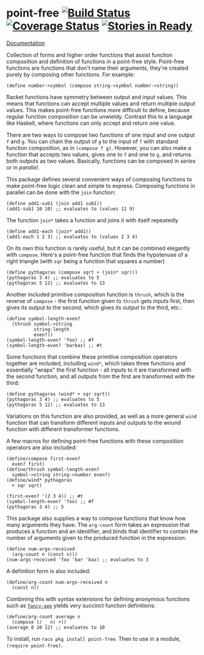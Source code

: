 point-free [![Build Status](https://travis-ci.org/jackfirth/point-free.svg?branch=master)](https://travis-ci.org/jackfirth/point-free) [![Coverage Status](https://coveralls.io/repos/jackfirth/point-free/badge.svg)](https://coveralls.io/r/jackfirth/point-free) [![Stories in Ready](https://badge.waffle.io/jackfirth/point-free.png?label=ready&title=Ready)](https://waffle.io/jackfirth/point-free)
==========

[Documentation](http://pkg-build.racket-lang.org/doc/point-free/index.html)

Collection of forms and higher order functions that assist function composition and definition of functions in a point-free style. Point-free functions are functions that don't name their arguments, they're created purely by composing other functions. For example:

```racket
(define number->symbol (compose string->symbol number->string))
```

Racket functions have symmetry between output and input values. This means that functions can accept multiple values and return multiple output values. This makes point-free functions more difficult to define, because regular function composition can be unwieldy. Contrast this to a language like Haskell, where functions can only accept and return one value.

There are two ways to compose two functions of one input and one output `f` and `g`. You can chain the output of `g` to the input of `f` with standard function composition, as in `(compose f g)`. However, you can also make a function that accepts two values, gives one to `f` and one to `g`, and returns both outputs as two values. Basically, functions can be composed in *series* or in *parallel*.

This package defines several convenient ways of composing functions to make point-free logic clean and simple to express. Composing functions in parallel can be done with the `join` function:

```racket
(define add1-sub1 (join add1 sub1))
(add1-sub1 10 10) ;; evaluates to (values 11 9)
```

The function `join*` takes a function and joins it with itself repeatedly

```racket
(define add1-each (join* add1))
(add1-each 1 2 3) ;; evaluates to (values 2 3 4)
```

On its own this function is rarely useful, but it can be combined elegantly with `compose`. Here's a point-free function that finds the hypotenuse of a right triangle (with `sqr` being a function that squares a number)

```racket
(define pythagoras (compose sqrt + (join* sqr)))
(pythagoras 3 4) ;; evaluates to 5
(pythagoras 5 12) ;; evaluates to 13
```

Another included primitive composition function is `thrush`, which is the reverse of `compose` - the first function given to `thrush` gets inputs first, then gives its output to the second, which gives its output to the third, etc.:

```racket
(define symbol-length-even?
  (thrush symbol->string
          string-length
          even?))
(symbol-length-even? 'foo) ;; #f
(symbol-length-even? 'barbaz) ;; #t
```

Some functions that combine these primitive composition operators together are included, including `wind*`, which takes three functions and essentially "wraps" the first function - all inputs to it are transformed with the second function, and all outputs from the first are transformed with the third:

```racket
(define pythagoras (wind* + sqr sqrt))
(pythagoras 3 4) ;; evaluates to 5
(pythagoras 5 12) ;; evaluates to 13
```

Variations on this function are also provided, as well as a more general `wind` function that can transform different inputs and outputs to the wound function with different transformer functions.

A few macros for defining point-free functions with these composition operators are also included:

```racket
(define/compose first-even?
  even? first)
(define/thrush symbol-length-even?
  symbol->string string->number even?)
(define/wind* pythagoras
  + sqr sqrt)

(first-even? '(2 3 4)) ;; #t
(symbol-length-even? 'foo) ;; #f
(pythagoras 3 4) ;; 5
```

This package also supplies a way to compose functions that know how many arguments they have. The `arg-count` form takes an expression that produces a function and an identifier, and binds that identifier to contain the number of arguments given to the produced function in the expression:

```racket
(define num-args-received
  (arg-count n (const n)))
(num-args-received 'foo 'bar 'baz) ;; evaluates to 3
```

A definition form is also included:

```racket
(define/arg-count num-args-received n
  (const n))
```

Combining this with syntax extensions for defining anonymous functions such as [`fancy-app`](https://github.com/samth/fancy-app) yields very succinct function definitions:

```racket
(define/arg-count average n
  (compose (/ _ n) +))
(average 8 10 12) ;; evaluates to 10
```

To install, run `raco pkg install point-free`. Then to use in a module, `(require point-free)`.
